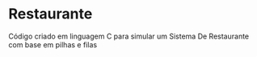 # Restaurante
Código criado em linguagem C para simular um Sistema De Restaurante com base em pilhas e filas
